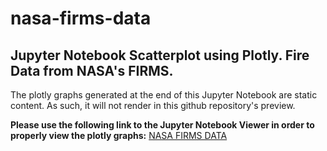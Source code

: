 # nasa-firms-data

## Jupyter Notebook Scatterplot using Plotly. Fire Data from NASA's FIRMS.

The plotly graphs generated at the end of this Jupyter Notebook are static content.
As such, it will not render in this github repository's preview.  

**Please use the following link to the Jupyter Notebook Viewer in order to properly view the plotly graphs:**
[NASA FIRMS DATA](https://nbviewer.org/github/airborne-surge/nasa-firms-data/blob/main/nasa_firms_data_plots.ipynb)
